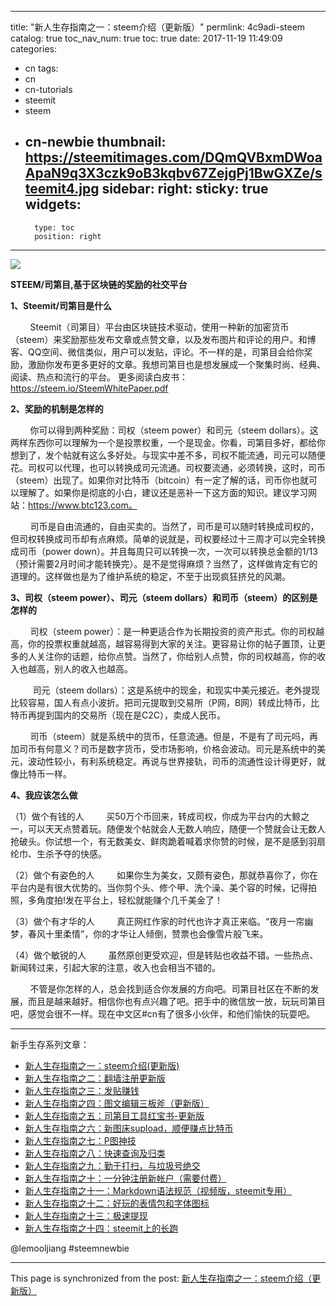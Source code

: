 
---
title: "新人生存指南之一：steem介绍（更新版）"
permlink: 4c9adi-steem
catalog: true
toc_nav_num: true
toc: true
date: 2017-11-19 11:49:09
categories:
- cn
tags:
- cn
- cn-tutorials
- steemit
- steem
- cn-newbie
thumbnail: https://steemitimages.com/DQmQVBxmDWoaApaN9q3X3czk9oB3kqbv67ZejgPj1BwGXZe/steemit4.jpg
sidebar:
    right:
        sticky: true
widgets:
    -
        type: toc
        position: right
---


![](https://steemitimages.com/DQmQVBxmDWoaApaN9q3X3czk9oB3kqbv67ZejgPj1BwGXZe/steemit4.jpg)

**STEEM/司第目,基于区块链的奖励的社交平台**

**1、Steemit/司第目是什么**

&nbsp;&nbsp;&nbsp;&nbsp;&nbsp;&nbsp;&nbsp;&nbsp;Steemit（司第目）平台由区块链技术驱动，使用一种新的加密货币（steem）来奖励那些发布文章或点赞文章，以及发布图片和评论的用户。和博客、QQ空间、微信类似，用户可以发贴，评论。不一样的是，司第目会给你奖励，激励你发布更多更好的文章。我想司第目也是想发展成一个聚集时尚、经典、阅读、热点和流行的平台。
更多阅读白皮书：https://steem.io/SteemWhitePaper.pdf

**2、奖励的机制是怎样的**

&nbsp;&nbsp;&nbsp;&nbsp;&nbsp;&nbsp;&nbsp;&nbsp;你可以得到两种奖励：司权（steem power）和司元（steem dollars）。这两样东西你可以理解为一个是投票权重，一个是现金。你看，司第目多好，都给你想到了，发个帖就有这么多好处。与现实中差不多，司权不能流通，司元可以随便花。司权可以代理，也可以转换成司元流通。司权要流通，必须转换，这时，司币（steem）出现了。如果你对比特币（bitcoin）有一定了解的话，司币你也就可以理解了。如果你是彻底的小白，建议还是恶补一下这方面的知识。建议学习网站：https://www.btc123.com。

&nbsp;&nbsp;&nbsp;&nbsp;&nbsp;&nbsp;&nbsp;&nbsp;司币是自由流通的，自由买卖的。当然了，司币是可以随时转换成司权的，但司权转换成司币却有点麻烦。简单的说就是，司权要经过十三周才可以完全转换成司币（power down）。并且每周只可以转换一次，一次可以转换总金额的1/13（预计需要2月时间才能转换完）。是不是觉得麻烦？当然了，这样做肯定有它的道理的。这样做也是为了维护系统的稳定，不至于出现疯狂挤兑的风潮。

**3、司权（steem power）、司元（steem dollars）和司币（steem）的区别是怎样的**

  &nbsp;&nbsp;&nbsp;&nbsp;&nbsp;&nbsp;&nbsp;&nbsp;司权（steem power）：是一种更适合作为长期投资的资产形式。你的司权越高，你的投票权重就越高，越容易得到大家的关注。更容易让你的帖子置顶，让更多的人关注你的话题，给你点赞。当然了，你给别人点赞，你的司权越高，你的收入也越高，别人的收入也越高。

 &nbsp;&nbsp;&nbsp;&nbsp;&nbsp;&nbsp;&nbsp;&nbsp; 司元（steem dollars）：这是系统中的现金，和现实中美元接近。老外提现比较容易，国人有点小波折。把司元提取到交易所（P网，B网）转成比特币，比特币再提到国内的交易所（现在是C2C），卖成人民币。

&nbsp;&nbsp;&nbsp;&nbsp;&nbsp;&nbsp;&nbsp;&nbsp;司币（steem）就是系统中的货币，任意流通。但是，不是有了司元吗，再加司币有何意义？司币是数字货币，受市场影响，价格会波动。司元是系统中的美元，波动性较小，有利系统稳定。再说与世界接轨，司币的流通性设计得更好，就像比特币一样。

**4、我应该怎么做**

（1）做个有钱的人
 &nbsp;&nbsp;&nbsp;&nbsp;&nbsp;&nbsp;&nbsp;&nbsp;买50万个币回来，转成司权，你成为平台内的大鲸之一，可以天天点赞着玩。随便发个帖就会人无数人响应，随便一个赞就会让无数人抢破头。你试想一个，有无数美女、鲜肉跪着喊着求你赞的时候，是不是感到羽扇纶巾、生杀予夺的快感。

（2）做个有姿色的人
  &nbsp;&nbsp;&nbsp;&nbsp;&nbsp;&nbsp;&nbsp;&nbsp;如果你生为美女，又颇有姿色，那就恭喜你了，你在平台内是有很大优势的。当你剪个头、修个甲、洗个澡、美个容的时候，记得拍照，多角度拍!发在平台上，轻松就能赚个几千美金了！

（3）做个有才华的人
&nbsp;&nbsp;&nbsp;&nbsp;&nbsp;&nbsp;&nbsp;&nbsp;真正网红作家的时代也许才真正来临。“夜月一帘幽梦，春风十里柔情”，你的才华让人倾倒，赞票也会像雪片般飞来。

（4）做个敏锐的人
 &nbsp;&nbsp;&nbsp;&nbsp;&nbsp;&nbsp;&nbsp;&nbsp;虽然原创更受欢迎，但是转贴也收益不错。一些热点、新闻转过来，引起大家的注意，收入也会相当不错的。

 &nbsp;&nbsp;&nbsp;&nbsp;&nbsp;&nbsp;&nbsp;&nbsp;不管是你怎样的人，总会找到适合你发展的方向吧。司第目社区在不断的发展，而且是越来越好。相信你也有点兴趣了吧。把手中的微信放一放，玩玩司第目吧，感觉会很不一样。现在中文区#cn有了很多小伙伴，和他们愉快的玩耍吧。

****
新手生存系列文章：
* [新人生存指南之一：steem介绍(更新版)]( https://steemit.com/cn/@lemooljiang/4c9adi-steem)
* [新人生存指南之二：翻墙注册更新版 ]( https://steemit.com/cn/@lemooljiang/4xxuhj)
* [新人生存指南之三：发贴赚钱]( https://steemit.com/steemit/@lemooljiang/4kkmhd)
* [新人生存指南之四：图文编辑三板斧（更新版）]( https://steemit.com/cn/@lemooljiang/4mddsq)
* [新人生存指南之五：司第目工具红宝书-更新版](https://steemit.com/cn/@lemooljiang/7j8kes)
* [新人生存指南之六：新图床supload，顺便赚点比特币](https://steemit.com/cn/@lemooljiang/supload)
* [新人生存指南之七：P图神技](https://steemit.com/cn/@lemooljiang/p)
* [新人生存指南之八：快速查询及归类](https://steemit.com/cn/@lemooljiang/3xem6o)
* [新人生存指南之九：勤于打扫，与垃圾号绝交](https://steemit.com/cn/@lemooljiang/3s29oy)
* [新人生存指南之十：一分钟注册新帐户（需要付费）](https://steemit.com/cn/@lemooljiang/6hgzux)
* [新人生存指南之十一：Markdown语法规范（视频版，steemit专用）]( https://steemit.com/cn/@lemooljiang/markdown-steemit)
* [新人生存指南之十二：好玩的表情包和字体图标](https://steemit.com/cn/@lemooljiang/4rxtdx)
* [新人生存指南之十三：极速提现](https://steemit.com/cn/@lemooljiang/km1n4)
* [新人生存指南之十四：steemit上的长跑]( https://steemit.com/cn/@lemooljiang/6jrje-steemit)
 

@lemooljiang  #steemnewbie

- - -

This page is synchronized from the post: [新人生存指南之一：steem介绍（更新版）](https://steemit.com/@lemooljiang/4c9adi-steem)
